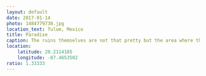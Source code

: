 ```yaml
---
layout: default
date: 2017-01-14
photo: 1484779730.jpg
location_text: Tulum, Mexico
title: Paradise
caption: The ruins themselves are not that pretty but the area where they are is. Directly on the ocean, up on a cliff. 2000 years ago, humans were living there as it was easy for them to get food from the ocean. Nowadays, it simply looks like paradise.
location:
    latitude: 20.2114185
    longitude: -87.4653502
ratio: 1.33333
---
```

